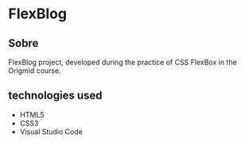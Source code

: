 <h1>FlexBlog</h1>

<h2>Sobre</h2>
<p>FlexBlog project, developed during the practice of CSS FlexBox in the Origmid course.</p>

## technologies used
+ HTML5
+ CSS3
+ Visual Studio Code

